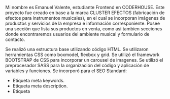 Mi nombre es Emanuel Valente, estudiante Frontend en CODERHOUSE. 
Este proyecto fue creado en base a la marca CLUSTER EFECTOS (fabricación de efectos para instrumentos musicales), en el cual se incorporan imágenes de productos y servicios de la empresa e información corresponiente. Posee una sección que lista sus productos en venta, como asi tambien secciones donde encontraremos usuarios del ambiente musical y formulario de contacto.

Se realizó una estructura base utilizando código HTML.
Se utilizaron herramientas CSS como boxmodel, flexbox y grid.
Se utilizó el framework BOOTSTRAP de CSS para incorporar un carousel de imagenes.
Se utilizó el preprocesador SASS para la organización del código y aplicación de variables y funciones.
Se incorporó para el SEO Standard:

- Etiqueta meta keywords.
- Etiqueta meta description.
- Etiqueta <title> con título descriptivo en cada página.
- Gerarquía de encabezados.
- Etiquetas <img> con textos alternativos.
- Gerarquía de archivos.

Dentro de los archivos se adjunta WIREFRAME del diseño de sitio original que obviamente se prediseñó sin tener en conocimiento todo lo aprendido
en el curso, por lo cual se produjeron algunos cambios en el proceso.

También se adjunta el presupuesto "conceptual".
